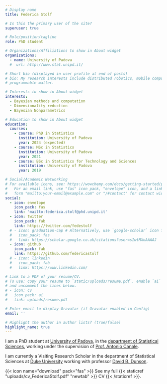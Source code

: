 ```yaml
---
# Display name
title: Federica Stolf

# Is this the primary user of the site?
superuser: true

# Role/position/tagline
role: PhD student

# Organizations/Affiliations to show in About widget
organizations:
  - name: University of Padova
  #  url: http://www.stat.unipd.it/

# Short bio (displayed in user profile at end of posts)
# bio: My research interests include distributed robotics, mobile computing and 
# programmable matter.

# Interests to show in About widget
interests:
  - Bayesian methods and computation
  - Dimensionality reduction
  - Bayesian Nonparametrics

# Education to show in About widget
education:
  courses:
    - course: PhD in Statistics
      institution: University of Padova
      year: 2024 (expected)
    - course: MSc in Statistics
      institution: University of Padova
      year: 2021
    - course: BSc in Statistics for Technology and Sciences
      institution: University of Padova
      year: 2019

# Social/Academic Networking
# For available icons, see: https://wowchemy.com/docs/getting-started/page-builder/#icons
#   For an email link, use "fas" icon pack, "envelope" icon, and a link in the
#   form "mailto:your-email@example.com" or "/#contact" for contact widget.
social:
  - icon: envelope
    icon_pack: fas
    link: 'mailto:federica.stolf@phd.unipd.it'
  - icon: twitter
    icon_pack: fab
    link: https://twitter.com/fedestolf
  # - icon: graduation-cap # Alternatively, use `google-scholar` icon from `ai` icon pack
  #   icon_pack: fas
  #   link: https://scholar.google.co.uk/citations?user=sIwtMXoAAAAJ
  - icon: github
    icon_pack: fab
    link: https://github.com/federicastolf
  # - icon: linkedin
  #   icon_pack: fab
  #   link: https://www.linkedin.com/

# Link to a PDF of your resume/CV.
# To use: copy your resume to `static/uploads/resume.pdf`, enable `ai` icons in `params.toml`,
# and uncomment the lines below.
# - icon: cv
#   icon_pack: ai
#   link: uploads/resume.pdf

# Enter email to display Gravatar (if Gravatar enabled in Config)
email: ''

# Highlight the author in author lists? (true/false)
highlight_name: true
---
```


I am a PhD student at [University of Padova](https://www.unipd.it/), in the [department of Statistical Sciences](http://www.stat.unipd.it/), working under the supervision of [Prof. Antonio Canale](https://tonycanale.github.io/).

I am currently a Visiting Research Scholar in the department of Statistical Sciences at [Duke University](https://stat.duke.edu/) working with professor [David B. Dunson](https://scholars.duke.edu/person/dunson).

{{< icon name="download" pack="fas" >}} See my full {{< staticref "uploads/cv_FedericaStolf.pdf" "newtab" >}} CV {{< /staticref >}}.
